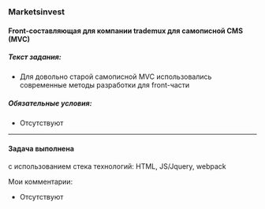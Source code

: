 ###  Marketsinvest
#### Front-составляющая для компании trademux для самописной CMS (MVC)

##### Текст задания:
- Для довольно старой самописной MVC использовались современные методы разработки для front-части
   
##### Обязательные условия:
- Отсутствуют

------------
#### Задача выполнена
с использованием стека технологий: HTML, JS/Jquery, webpack

Мои комментарии:
- Отсутствуют


